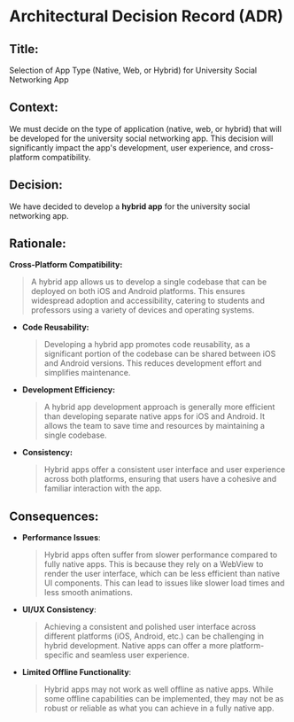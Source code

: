 # **Architectural Decision Record (ADR)** 

## **Title:**

Selection of App Type (Native, Web, or Hybrid) for University
Social Networking App 

## **Context:**

We must decide on the type of application (native, web, or
hybrid) that will be developed for the university social networking app.
This decision will significantly impact the app's development, user
experience, and cross-platform compatibility. 

## **Decision:**

We have decided to develop a **hybrid app** for the university
social networking app. 

## **Rationale:** 

**Cross-Platform Compatibility:** 
  > A hybrid app allows us to develop a
  > single codebase that can be deployed on both iOS and Android
  > platforms. This ensures widespread adoption and accessibility,
  > catering to students and professors using a variety of devices and
  > operating systems. 

- **Code Reusability:** 
  > Developing a hybrid app promotes code
  > reusability, as a significant portion of the codebase can be shared
  > between iOS and Android versions. This reduces development effort
  > and simplifies maintenance. 

- **Development Efficiency:** 
  > A hybrid app development approach is
  > generally more efficient than developing separate native apps for
  > iOS and Android. It allows the team to save time and resources by
  > maintaining a single codebase. 

- **Consistency:** 
  > Hybrid apps offer a consistent user interface and
  > user experience across both platforms, ensuring that users have a
  > cohesive and familiar interaction with the app. 


## **Consequences:** 

- **Performance Issues**: 
  > Hybrid apps often suffer from slower
  > performance compared to fully native apps. This is because they rely
  > on a WebView to render the user interface, which can be less
  > efficient than native UI components. This can lead to issues like
  > slower load times and less smooth animations. 

- **UI/UX Consistency**: 
  > Achieving a consistent and polished user
  > interface across different platforms (iOS, Android, etc.) can be
  > challenging in hybrid development. Native apps can offer a more
  > platform-specific and seamless user experience. 

- **Limited Offline Functionality**: 
  > Hybrid apps may not work as well
  > offline as native apps. While some offline capabilities can be
  > implemented, they may not be as robust or reliable as what you can
  > achieve in a fully native app. 
